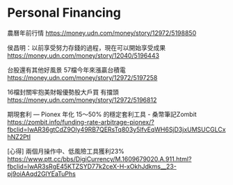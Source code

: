 # Personal Financing

農曆年前行情
https://money.udn.com/money/story/12972/5198850

侯昌明：以前享受努力存錢的過程，現在可以開始享受成果
https://money.udn.com/money/story/12040/5196443

台股還有其他好風景 57檔今年來漲贏台積電
https://money.udn.com/money/story/12972/5197258

16檔封關牢抱美財報優勢股大戶買 有擋頭
https://money.udn.com/money/story/12972/5196812

期現套利 — Pionex 年化 15～50% 的穩定套利工具 - 桑幣筆記Zombit
https://zombit.info/funding-rate-arbitrage-pionex/?fbclid=IwAR36gtCdZ9Oly49RB7QERsTq803y5lfvEqWH6SjD3jxUMSUCGLCxhNZ2PtI

[心得] 兩個月操作中、低風險工具獲利23%
https://www.ptt.cc/bbs/DigiCurrency/M.1609679020.A.911.html?fbclid=IwAR3sRgE45KTZSYD77k2ceX-H-xOkhJdkms__23-pj9oiAAqd2GlYEaTuPhs



